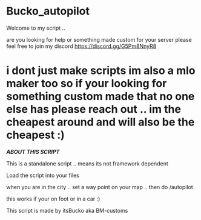 # Bucko_autopilot

Welcome to my script .. 
 
are you looking for help or something made custom for your server please feel free to join my discord  https://discord.gg/G5Pm8NnyR8

i dont just make scripts im also a mlo maker too so if your looking for something custom made that no one else has please reach out  .. im the cheapest around and will also be the cheapest  :) 
==================================================================================================================================================================================================

***ABOUT THIS SCRIPT***

This is a standalone script .. means its not framework dependent 

Load the script into your files 

when you are in the city .. set a way point on your map .. then do /autopilot

this works if your on foot or in a car  :) 



This script is made by itsBucko aka BM-customs


